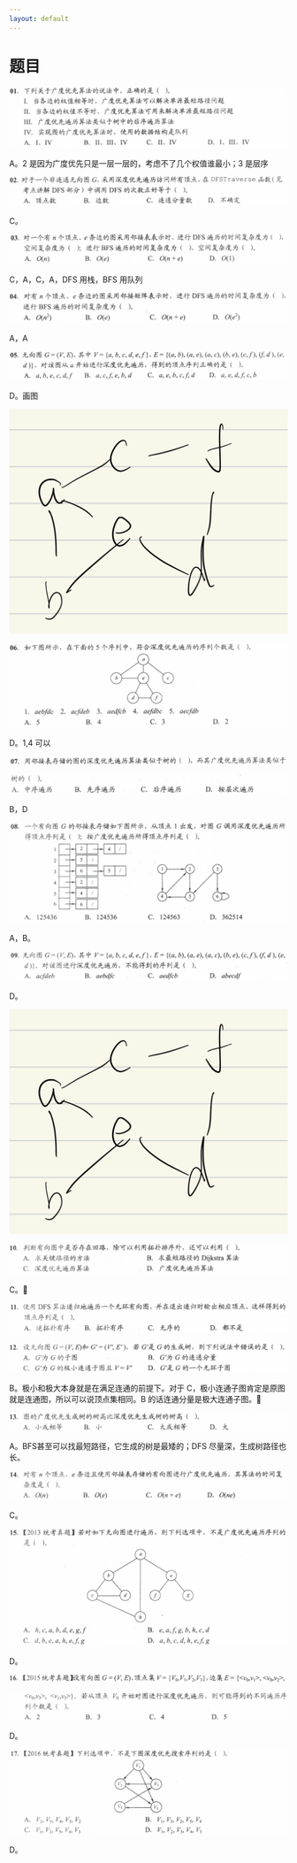 ```yaml
---
layout: default
---
```

# 题目

![Untitled](%E9%A2%98%E7%9B%AE%208ed3e04d93f243a78ea069ee3023e9e1/Untitled.png)

A。2 是因为广度优先只是一层一层的，考虑不了几个权值谁最小；3 是层序

![Untitled](%E9%A2%98%E7%9B%AE%208ed3e04d93f243a78ea069ee3023e9e1/Untitled%201.png)

C。

![Untitled](%E9%A2%98%E7%9B%AE%208ed3e04d93f243a78ea069ee3023e9e1/Untitled%202.png)

C，A，C，A，DFS 用栈，BFS 用队列

![Untitled](%E9%A2%98%E7%9B%AE%208ed3e04d93f243a78ea069ee3023e9e1/Untitled%203.png)

A，A

![Untitled](%E9%A2%98%E7%9B%AE%208ed3e04d93f243a78ea069ee3023e9e1/Untitled%204.png)

D。画图

![Untitled](%E9%A2%98%E7%9B%AE%208ed3e04d93f243a78ea069ee3023e9e1/Untitled%205.png)

![Untitled](%E9%A2%98%E7%9B%AE%208ed3e04d93f243a78ea069ee3023e9e1/Untitled%206.png)

D。1,4 可以

![Untitled](%E9%A2%98%E7%9B%AE%208ed3e04d93f243a78ea069ee3023e9e1/Untitled%207.png)

![Untitled](%E9%A2%98%E7%9B%AE%208ed3e04d93f243a78ea069ee3023e9e1/Untitled%208.png)

B，D

![Untitled](%E9%A2%98%E7%9B%AE%208ed3e04d93f243a78ea069ee3023e9e1/Untitled%209.png)

A，B。

![Untitled](%E9%A2%98%E7%9B%AE%208ed3e04d93f243a78ea069ee3023e9e1/Untitled%2010.png)

D。

![Untitled](%E9%A2%98%E7%9B%AE%208ed3e04d93f243a78ea069ee3023e9e1/Untitled%205.png)

![Untitled](%E9%A2%98%E7%9B%AE%208ed3e04d93f243a78ea069ee3023e9e1/Untitled%2011.png)

C。🧐

![Untitled](%E9%A2%98%E7%9B%AE%208ed3e04d93f243a78ea069ee3023e9e1/Untitled%2012.png)

![Untitled](%E9%A2%98%E7%9B%AE%208ed3e04d93f243a78ea069ee3023e9e1/Untitled%2013.png)

B。极小和极大本身就是在满足连通的前提下。对于 C，极小连通子图肯定是原图就是连通图，所以可以说顶点集相同。B 的话连通分量是极大连通子图。🧐

![Untitled](%E9%A2%98%E7%9B%AE%208ed3e04d93f243a78ea069ee3023e9e1/Untitled%2014.png)

A。BFS甚至可以找最短路径，它生成的树是最矮的；DFS 尽量深，生成树路径也长。

![Untitled](%E9%A2%98%E7%9B%AE%208ed3e04d93f243a78ea069ee3023e9e1/Untitled%2015.png)

C。

![Untitled](%E9%A2%98%E7%9B%AE%208ed3e04d93f243a78ea069ee3023e9e1/Untitled%2016.png)

D。

![Untitled](%E9%A2%98%E7%9B%AE%208ed3e04d93f243a78ea069ee3023e9e1/Untitled%2017.png)

![Untitled](%E9%A2%98%E7%9B%AE%208ed3e04d93f243a78ea069ee3023e9e1/Untitled%2018.png)

D。

![Untitled](%E9%A2%98%E7%9B%AE%208ed3e04d93f243a78ea069ee3023e9e1/Untitled%2019.png)

D。